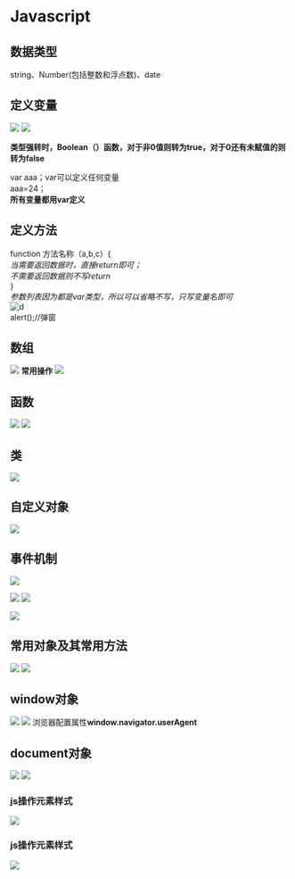 # Javascript
## 数据类型  
string、Number(包括整数和浮点数)、date
## 定义变量
![](pictures/_20190719140339.png)
![](pictures/_20190720005433.png)

**类型强转时，Boolean（）函数，对于非0值则转为true，对于0还有未赋值的则转为false**

var aaa；var可以定义任何变量  
aaa=24；  
**所有变量都用var定义**
## 定义方法
function 方法名称（a,b,c）{  
*当需要返回数据时，直接return即可；  
不需要返回数据则不写return*  
}  
*参数列表因为都是var类型，所以可以省略不写，只写变量名即可*  
![d](pictures/18.png)  
alert();//弹窗
## 数组
![](pictures/_20190720143509.png)
**常用操作**
![](pictures/_20190720172647.png)
## 函数
![](pictures/_20190720205712.png)
![](pictures/_20190720211400.png)
## 类
![](pictures/_20190721111825.png)
## 自定义对象
![](pictures/_20190721113605.png)
## 事件机制
![](pictures/_20190721150859.png)

![](pictures/_20190721190116.png)
![](pictures/_20190721190006.png)

![](pictures/_20190722000129.png)
## 常用对象及其常用方法
![](pictures/_20190721160024.png)
![](pictures/_20190721160106.png)
## window对象
![](pictures/_20190723003448.png)
![](pictures/_20190723011155.png)
浏览器配置属性**window.navigator.userAgent**
## document对象
![](pictures/_20190723152917.png)
![](pictures/_20190723155323.png)
### js操作元素样式
![](pictures/_20190723170024.png)
### js操作元素样式
![](pictures/_20190724105307.png)